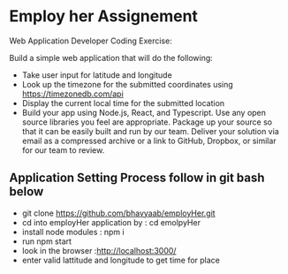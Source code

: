 # Employ her Assignement

Web Application Developer Coding Exercise:

Build a simple web application that will do the following:

- Take user input for latitude and longitude
- Look up the timezone for the submitted coordinates using <https://timezonedb.com/api>
- Display the current local time for the submitted location
- Build your app using Node.js, React, and Typescript. Use any open source libraries you feel are appropriate. Package up your source so that it can be easily built and run by our team. Deliver your solution via email as a compressed archive or a link to GitHub, Dropbox, or similar for our team to review.

## Application Setting Process follow in git bash below

- git clone <https://github.com/bhavyaab/employHer.git>
- cd into employHer application by : cd emolpyHer
- install node modules : npm i
- run npm start
- look in the browser :<http://localhost:3000/>
- enter valid lattitude and longitude to get time for place
